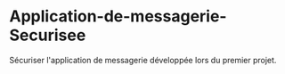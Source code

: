 # Application-de-messagerie-Securisee
Sécuriser l'application de messagerie développée lors du premier projet.
